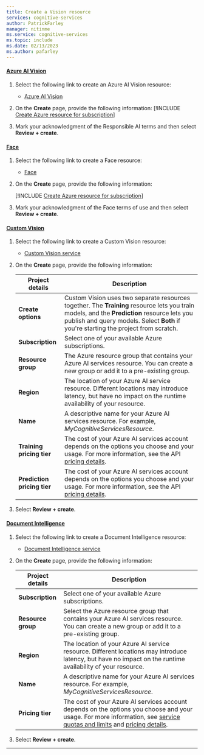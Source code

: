 ```yaml
---
title: Create a Vision resource
services: cognitive-services
author: PatrickFarley
manager: nitinme
ms.service: cognitive-services
ms.topic: include
ms.date: 02/13/2023
ms.author: pafarley
---
```


#### [Azure AI Vision](#tab/computer-vision)

1. Select the following link to create an Azure AI Vision resource:
   - [Azure AI Vision](https://portal.azure.com/#create/Microsoft.CognitiveServicesComputerVision)

1. On the **Create** page, provide the following information:
   [!INCLUDE [Create Azure resource for subscription](./cognitive-resource-project-details.md)]
1. Mark your acknowledgment of the Responsible AI terms and then select **Review + create**.

#### [Face](#tab/face)

1. Select the following link to create a Face resource:
   - [Face](https://portal.azure.com/#create/Microsoft.CognitiveServicesFace)
1. On the **Create** page, provide the following information:

   [!INCLUDE [Create Azure resource for subscription](./cognitive-resource-project-details.md)]
1. Mark your acknowledgment of the Face terms of use and then select **Review + create**.

#### [Custom Vision](#tab/custom-vision)

1. Select the following link to create a Custom Vision resource:
   - [Custom Vision service](https://portal.azure.com/#create/Microsoft.CognitiveServicesCustomVision)
1. On the **Create** page, provide the following information:

    |Project details| Description   |
    |--|--|
    | **Create options** | Custom Vision uses two separate resources together. The **Training** resource lets you train models, and the **Prediction** resource lets you publish and query models. Select **Both** if you're starting the project from scratch. |
    | **Subscription** | Select one of your available Azure subscriptions. |
    | **Resource group** | The Azure resource group that contains your Azure AI services resource. You can create a new group or add it to a pre-existing group. |
    | **Region** | The location of your Azure AI service resource. Different locations may introduce latency, but have no impact on the runtime availability of your resource. |
    | **Name** | A descriptive name for your Azure AI services resource. For example, *MyCognitiveServicesResource*. |
    | **Training pricing tier** | The cost of your Azure AI services account depends on the options you choose and your usage. For more information, see the API [pricing details](../../custom-vision-service/limits-and-quotas.md).|
    | **Prediction pricing tier** | The cost of your Azure AI services account depends on the options you choose and your usage. For more information, see the API [pricing details](../../custom-vision-service/limits-and-quotas.md).
1. Select **Review + create**.

#### [Document Intelligence](#tab/form-recognizer)

1. Select the following link to create a Document Intelligence resource:
   - [Document Intelligence service](https://portal.azure.com/#create/Microsoft.CognitiveServicesFormRecognizer)
1. On the **Create** page, provide the following information:

    |Project details| Description   |
    |--|--|
    | **Subscription** | Select one of your available Azure subscriptions. |
    | **Resource group** | Select the Azure resource group that contains your Azure AI services resource. You can create a new group or add it to a pre-existing group. |
    | **Region** | The location of your Azure AI service resource. Different locations may introduce latency, but have no impact on the runtime availability of your resource. |
    | **Name** | A descriptive name for your Azure AI services resource. For example, *MyCognitiveServicesResource*. |
    | **Pricing tier** | The cost of your Azure AI services account depends on the options you choose and your usage. For more information, see [service quotas and limits](../../../ai-services/document-intelligence/service-limits.md) and [pricing details](https://azure.microsoft.com/pricing/details/form-recognizer/).|

1. Select **Review + create**.

---
